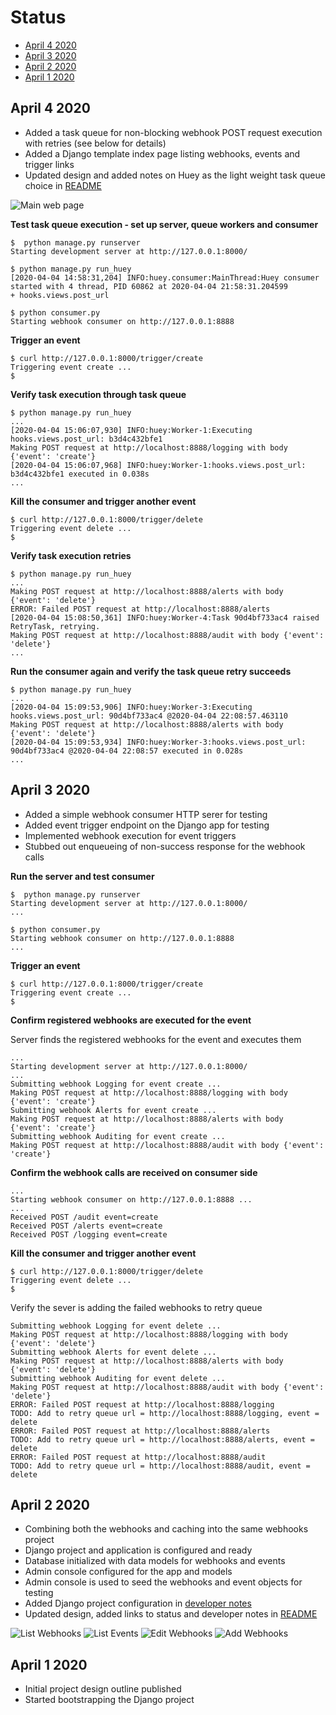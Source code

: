 # Status

- [April 4 2020](#april-4-2020)
- [April 3 2020](#april-3-2020)
- [April 2 2020](#april-2-2020)
- [April 1 2020](#april-1-2020)

## April 4 2020

- Added a task queue for non-blocking webhook POST request execution with retries (see below for details)
- Added a Django template index page listing webhooks, events and trigger links
- Updated design and added notes on Huey as the light weight task queue choice in [README](../README.md)

![Main web page](screenshots/main-web-page.png)

**Test task queue execution - set up server, queue workers and consumer**

```
$  python manage.py runserver
Starting development server at http://127.0.0.1:8000/
```

```
$ python manage.py run_huey
[2020-04-04 14:58:31,204] INFO:huey.consumer:MainThread:Huey consumer started with 4 thread, PID 60862 at 2020-04-04 21:58:31.204599
+ hooks.views.post_url
```

```
$ python consumer.py
Starting webhook consumer on http://127.0.0.1:8888
```

**Trigger an event**

```
$ curl http://127.0.0.1:8000/trigger/create
Triggering event create ...
$
```

**Verify task execution through task queue**

```
$ python manage.py run_huey
...
[2020-04-04 15:06:07,930] INFO:huey:Worker-1:Executing hooks.views.post_url: b3d4c432bfe1
Making POST request at http://localhost:8888/logging with body {'event': 'create'}
[2020-04-04 15:06:07,968] INFO:huey:Worker-1:hooks.views.post_url: b3d4c432bfe1 executed in 0.038s
...
```

**Kill the consumer and trigger another event**

```
$ curl http://127.0.0.1:8000/trigger/delete
Triggering event delete ...
$
```

**Verify task execution retries**

```
$ python manage.py run_huey
...
Making POST request at http://localhost:8888/alerts with body {'event': 'delete'}
ERROR: Failed POST request at http://localhost:8888/alerts
[2020-04-04 15:08:50,361] INFO:huey:Worker-4:Task 90d4bf733ac4 raised RetryTask, retrying.
Making POST request at http://localhost:8888/audit with body {'event': 'delete'}
...
```

**Run the consumer again and verify the task queue retry succeeds**

```
$ python manage.py run_huey
...
[2020-04-04 15:09:53,906] INFO:huey:Worker-3:Executing hooks.views.post_url: 90d4bf733ac4 @2020-04-04 22:08:57.463110
Making POST request at http://localhost:8888/alerts with body {'event': 'delete'}
[2020-04-04 15:09:53,934] INFO:huey:Worker-3:hooks.views.post_url: 90d4bf733ac4 @2020-04-04 22:08:57 executed in 0.028s
...
```

## April 3 2020

- Added a simple webhook consumer HTTP serer for testing
- Added event trigger endpoint on the Django app for testing
- Implemented webhook execution for event triggers
- Stubbed out enqueueing of non-success response for the webhook calls

**Run the server and test consumer**

```
$  python manage.py runserver
Starting development server at http://127.0.0.1:8000/
...
```

```
$ python consumer.py
Starting webhook consumer on http://127.0.0.1:8888
...
```

**Trigger an event**

```
$ curl http://127.0.0.1:8000/trigger/create
Triggering event create ...
$
```

**Confirm registered webhooks are executed for the event**

Server finds the registered webhooks for the event and executes them

```
...
Starting development server at http://127.0.0.1:8000/
...
Submitting webhook Logging for event create ...
Making POST request at http://localhost:8888/logging with body {'event': 'create'}
Submitting webhook Alerts for event create ...
Making POST request at http://localhost:8888/alerts with body {'event': 'create'}
Submitting webhook Auditing for event create ...
Making POST request at http://localhost:8888/audit with body {'event': 'create'}
```

**Confirm the webhook calls are received on consumer side**

```
...
Starting webhook consumer on http://127.0.0.1:8888 ...
...
Received POST /audit event=create
Received POST /alerts event=create
Received POST /logging event=create
```

**Kill the consumer and trigger another event**

```
$ curl http://127.0.0.1:8000/trigger/delete
Triggering event delete ...
$
```

Verify the sever is adding the failed webhooks to retry queue

```
Submitting webhook Logging for event delete ...
Making POST request at http://localhost:8888/logging with body {'event': 'delete'}
Submitting webhook Alerts for event delete ...
Making POST request at http://localhost:8888/alerts with body {'event': 'delete'}
Submitting webhook Auditing for event delete ...
Making POST request at http://localhost:8888/audit with body {'event': 'delete'}
ERROR: Failed POST request at http://localhost:8888/logging
TODO: Add to retry queue url = http://localhost:8888/logging, event = delete
ERROR: Failed POST request at http://localhost:8888/alerts
TODO: Add to retry queue url = http://localhost:8888/alerts, event = delete
ERROR: Failed POST request at http://localhost:8888/audit
TODO: Add to retry queue url = http://localhost:8888/audit, event = delete
```


## April 2 2020

- Combining both the webhooks and caching into the same webhooks project
- Django project and application is configured and ready
- Database initialized with data models for webhooks and events
- Admin console configured for the app and models
- Admin console is used  to seed the webhooks and event objects for testing
- Added Django project configuration in [developer notes](developer-notes.md)
- Updated design, added links to status and developer notes in [README](../README.md)  

![List Webhooks](screenshots/list-webhooks.png)
![List Events](screenshots/list-events.png)
![Edit Webhooks](screenshots/edit-webhook.png)
![Add Webhooks](screenshots/add-webhook.png)

## April 1 2020

- Initial project design outline published
- Started bootstrapping the Django project

